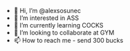 - 👋 Hi, I’m @alexsosunec
- 👀 I’m interested in ASS
- 🌱 I’m currently learning COCKS
- 💞️ I’m looking to collaborate at GYM
- 📫 How to reach me - send 300 bucks

<!---
alexsosunec/alexsosunec is a ✨ special ✨ repository because its `README.md` (this file) appears on your GitHub profile.
You can click the Preview link to take a look at your changes.
--->
